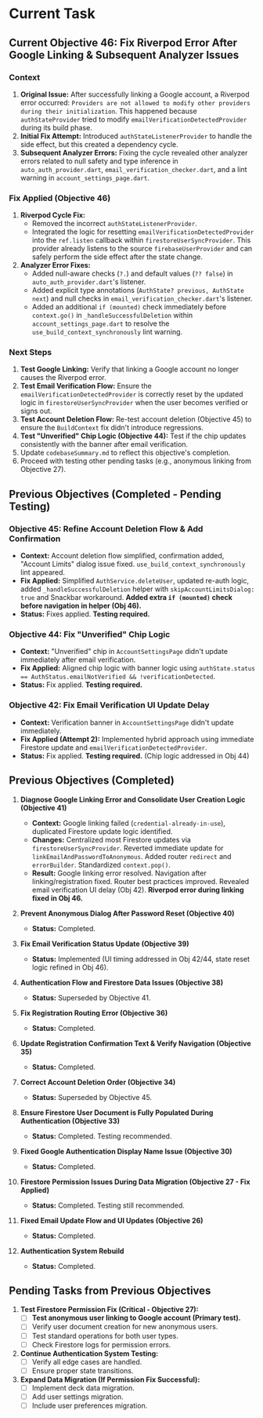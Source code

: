 # Current Task

## Current Objective 46: Fix Riverpod Error After Google Linking & Subsequent Analyzer Issues

### Context

1. **Original Issue:** After successfully linking a Google account, a Riverpod error occurred: `Providers are not allowed to modify other providers during their initialization`. This happened because `authStateProvider` tried to modify `emailVerificationDetectedProvider` during its build phase.
2. **Initial Fix Attempt:** Introduced `authStateListenerProvider` to handle the side effect, but this created a dependency cycle.
3. **Subsequent Analyzer Errors:** Fixing the cycle revealed other analyzer errors related to null safety and type inference in `auto_auth_provider.dart`, `email_verification_checker.dart`, and a lint warning in `account_settings_page.dart`.

### Fix Applied (Objective 46)

1. **Riverpod Cycle Fix:**
    * Removed the incorrect `authStateListenerProvider`.
    * Integrated the logic for resetting `emailVerificationDetectedProvider` into the `ref.listen` callback within `firestoreUserSyncProvider`. This provider already listens to the source `firebaseUserProvider` and can safely perform the side effect after the state change.
2. **Analyzer Error Fixes:**
    * Added null-aware checks (`?.`) and default values (`?? false`) in `auto_auth_provider.dart`'s listener.
    * Added explicit type annotations (`AuthState? previous, AuthState next`) and null checks in `email_verification_checker.dart`'s listener.
    * Added an additional `if (mounted)` check immediately before `context.go()` in `_handleSuccessfulDeletion` within `account_settings_page.dart` to resolve the `use_build_context_synchronously` lint warning.

### Next Steps

1. **Test Google Linking:** Verify that linking a Google account no longer causes the Riverpod error.
2. **Test Email Verification Flow:** Ensure the `emailVerificationDetectedProvider` is correctly reset by the updated logic in `firestoreUserSyncProvider` when the user becomes verified or signs out.
3. **Test Account Deletion Flow:** Re-test account deletion (Objective 45) to ensure the `BuildContext` fix didn't introduce regressions.
4. **Test "Unverified" Chip Logic (Objective 44):** Test if the chip updates consistently with the banner after email verification.
5. Update `codebaseSummary.md` to reflect this objective's completion.
6. Proceed with testing other pending tasks (e.g., anonymous linking from Objective 27).

## Previous Objectives (Completed - Pending Testing)

### Objective 45: Refine Account Deletion Flow & Add Confirmation

* **Context:** Account deletion flow simplified, confirmation added, "Account Limits" dialog issue fixed. `use_build_context_synchronously` lint appeared.
* **Fix Applied:** Simplified `AuthService.deleteUser`, updated re-auth logic, added `_handleSuccessfulDeletion` helper with `skipAccountLimitsDialog: true` and Snackbar workaround. **Added extra `if (mounted)` check before navigation in helper (Obj 46).**
* **Status:** Fixes applied. **Testing required.**

### Objective 44: Fix "Unverified" Chip Logic

* **Context:** "Unverified" chip in `AccountSettingsPage` didn't update immediately after email verification.
* **Fix Applied:** Aligned chip logic with banner logic using `authState.status == AuthStatus.emailNotVerified && !verificationDetected`.
* **Status:** Fix applied. **Testing required.**

### Objective 42: Fix Email Verification UI Update Delay

* **Context:** Verification banner in `AccountSettingsPage` didn't update immediately.
* **Fix Applied (Attempt 2):** Implemented hybrid approach using immediate Firestore update and `emailVerificationDetectedProvider`.
* **Status:** Fix applied. **Testing required.** (Chip logic addressed in Obj 44)

## Previous Objectives (Completed)

1. **Diagnose Google Linking Error and Consolidate User Creation Logic (Objective 41)**
    * **Context:** Google linking failed (`credential-already-in-use`), duplicated Firestore update logic identified.
    * **Changes:** Centralized most Firestore updates via `firestoreUserSyncProvider`. Reverted immediate update for `linkEmailAndPasswordToAnonymous`. Added router `redirect` and `errorBuilder`. Standardized `context.pop()`.
    * **Result:** Google linking error resolved. Navigation after linking/registration fixed. Router best practices improved. Revealed email verification UI delay (Obj 42). **Riverpod error during linking fixed in Obj 46.**

2. **Prevent Anonymous Dialog After Password Reset (Objective 40)**
    * **Status:** Completed.

3. **Fix Email Verification Status Update (Objective 39)**
    * **Status:** Implemented (UI timing addressed in Obj 42/44, state reset logic refined in Obj 46).

4. **Authentication Flow and Firestore Data Issues (Objective 38)**
    * **Status:** Superseded by Objective 41.

5. **Fix Registration Routing Error (Objective 36)**
    * **Status:** Completed.

6. **Update Registration Confirmation Text & Verify Navigation (Objective 35)**
    * **Status:** Completed.

7. **Correct Account Deletion Order (Objective 34)**
    * **Status:** Superseded by Objective 45.

8. **Ensure Firestore User Document is Fully Populated During Authentication (Objective 33)**
    * **Status:** Completed. Testing recommended.

9. **Fixed Google Authentication Display Name Issue (Objective 30)**
    * **Status:** Completed.

10. **Firestore Permission Issues During Data Migration (Objective 27 - Fix Applied)**
    * **Status:** Completed. Testing still recommended.

11. **Fixed Email Update Flow and UI Updates (Objective 26)**
    * **Status:** Completed.

12. **Authentication System Rebuild**
    * **Status:** Completed.

## Pending Tasks from Previous Objectives

1. **Test Firestore Permission Fix (Critical - Objective 27):**
    * [ ] **Test anonymous user linking to Google account (Primary test).**
    * [ ] Verify user document creation for new anonymous users.
    * [ ] Test standard operations for both user types.
    * [ ] Check Firestore logs for permission errors.

2. **Continue Authentication System Testing:**
    * [ ] Verify all edge cases are handled.
    * [ ] Ensure proper state transitions.

3. **Expand Data Migration (If Permission Fix Successful):**
    * [ ] Implement deck data migration.
    * [ ] Add user settings migration.
    * [ ] Include user preferences migration.
